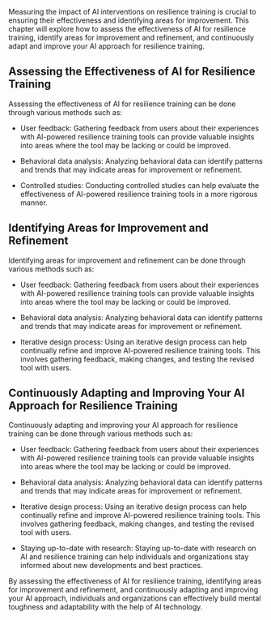 

Measuring the impact of AI interventions on resilience training is crucial to ensuring their effectiveness and identifying areas for improvement. This chapter will explore how to assess the effectiveness of AI for resilience training, identify areas for improvement and refinement, and continuously adapt and improve your AI approach for resilience training.

Assessing the Effectiveness of AI for Resilience Training
---------------------------------------------------------

Assessing the effectiveness of AI for resilience training can be done through various methods such as:

* User feedback: Gathering feedback from users about their experiences with AI-powered resilience training tools can provide valuable insights into areas where the tool may be lacking or could be improved.

* Behavioral data analysis: Analyzing behavioral data can identify patterns and trends that may indicate areas for improvement or refinement.

* Controlled studies: Conducting controlled studies can help evaluate the effectiveness of AI-powered resilience training tools in a more rigorous manner.

Identifying Areas for Improvement and Refinement
------------------------------------------------

Identifying areas for improvement and refinement can be done through various methods such as:

* User feedback: Gathering feedback from users about their experiences with AI-powered resilience training tools can provide valuable insights into areas where the tool may be lacking or could be improved.

* Behavioral data analysis: Analyzing behavioral data can identify patterns and trends that may indicate areas for improvement or refinement.

* Iterative design process: Using an iterative design process can help continually refine and improve AI-powered resilience training tools. This involves gathering feedback, making changes, and testing the revised tool with users.

Continuously Adapting and Improving Your AI Approach for Resilience Training
----------------------------------------------------------------------------

Continuously adapting and improving your AI approach for resilience training can be done through various methods such as:

* User feedback: Gathering feedback from users about their experiences with AI-powered resilience training tools can provide valuable insights into areas where the tool may be lacking or could be improved.

* Behavioral data analysis: Analyzing behavioral data can identify patterns and trends that may indicate areas for improvement or refinement.

* Iterative design process: Using an iterative design process can help continually refine and improve AI-powered resilience training tools. This involves gathering feedback, making changes, and testing the revised tool with users.

* Staying up-to-date with research: Staying up-to-date with research on AI and resilience training can help individuals and organizations stay informed about new developments and best practices.

By assessing the effectiveness of AI for resilience training, identifying areas for improvement and refinement, and continuously adapting and improving your AI approach, individuals and organizations can effectively build mental toughness and adaptability with the help of AI technology.
